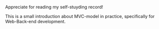 Appreciate for reading my self-stuyding record!

This is a small introduction about MVC-model in practice, specifically for Web-Back-end development.
